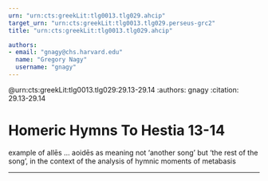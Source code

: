 ```yaml
---
urn: "urn:cts:greekLit:tlg0013.tlg029.ahcip"
target_urn: "urn:cts:greekLit:tlg0013.tlg029.perseus-grc2"
title: "urn:cts:greekLit:tlg0013.tlg029.ahcip"

authors:
- email: "gnagy@chs.harvard.edu"
  name: "Gregory Nagy"
  username: "gnagy"
---
```


@urn:cts:greekLit:tlg0013.tlg029:29.13-29.14
:authors: gnagy
:citation: 29.13-29.14


# Homeric Hymns To Hestia 13-14

<p>example of allēs … aoidēs as meaning not ‘another song’ but ‘the rest of the song’, in the context of the analysis of hymnic moments of metabasis</p>

---

